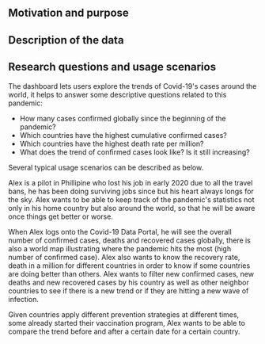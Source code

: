 ## Motivation and purpose

## Description of the data

## Research questions and usage scenarios
The dashboard lets users explore the trends of Covid-19's cases around the world, it helps to answer some descriptive questions related to this pandemic:
- How many cases confirmed globally since the beginning of the pandemic?
- Which countries have the highest cumulative confirmed cases?
- Which countries have the highest death rate per million?
- What does the trend of confirmed cases look like? Is it still increasing?

Several typical usage scenarios can be described as below.

Alex is a pilot in Phillipine who lost his job in early 2020 due to all the travel bans, he has been doing surviving jobs since but his heart always longs for the sky. Alex wants to be able to keep track of the pandemic's statistics not only in his home country but also around the world, so that he will be aware once things get better or worse. 

When Alex logs onto the Covid-19 Data Portal, he will see the overall number of confirmed cases, deaths and recovered cases globally, there is also a world map illustrating where the pandemic hits the most (high number of confirmed case). Alex also wants to know the recovery rate, death in a million for different countries in order to know if some countries are doing better than others. Alex wants to filter new confirmed cases, new deaths and new recovered cases by his country as well as other neighbor countries to see if there is a new trend or if they are hitting a new wave of infection.

Given countries apply different prevention strategies at different times, some already started their vaccination program, Alex wants to be able to compare the trend before and after a certain date for a certain country.
